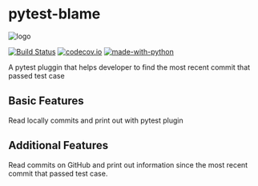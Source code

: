 # pytest-blame

![logo](.github/path-to-logo.png "alt-text")

[![Build Status](https://api.travis-ci.org/inTestiGator/pytest-blame.svg?branch=master)](
https://travis-ci.org/inTestiGator/pytest-blame)
[![codecov.io](http://codecov.io/github/inTestiGator/pytest-blame/coverage.svg?branch=master)](
http://codecov.io/github/inTestiGator/pytest-blame?branch=master)
[![made-with-python](http://img.shields.io/badge/Made%20with-Python-orange.svg)](
https://www.python.org/)

A pytest pluggin that helps developer to find the most recent commit that passed
test case

## Basic Features

Read locally commits and print out with pytest plugin

## Additional Features

Read commits on GitHub and print out information since the most recent commit
that passed test case.
